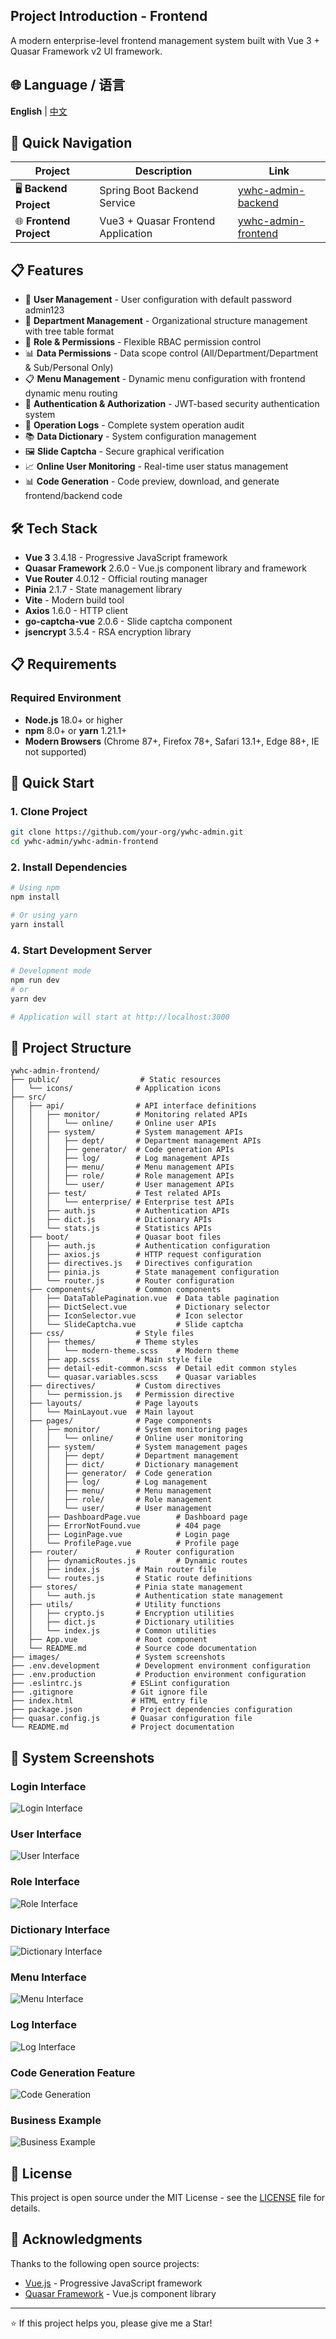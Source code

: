 ## Project Introduction - Frontend

A modern enterprise-level frontend management system built with Vue 3 + Quasar Framework v2 UI framework.

## 🌐 Language / 语言

**English** | [中文](README.md)

## 🔗 Quick Navigation

| Project | Description | Link |
|---------|-------------|------|
| 🖥️ **Backend Project** | Spring Boot Backend Service | [ywhc-admin-backend](https://github.com/your-org/ywhc-admin/tree/main/ywhc-admin-backend) |
| 🌐 **Frontend Project** | Vue3 + Quasar Frontend Application | [ywhc-admin-frontend](https://github.com/your-org/ywhc-admin/tree/main/ywhc-admin-frontend) |

## 📋 Features

- 👥 **User Management** - User configuration with default password admin123
- 🏢 **Department Management** - Organizational structure management with tree table format
- 🎯 **Role & Permissions** - Flexible RBAC permission control
- 📊 **Data Permissions** - Data scope control (All/Department/Department & Sub/Personal Only)
- 📋 **Menu Management** - Dynamic menu configuration with frontend dynamic menu routing
- 🔐 **Authentication & Authorization** - JWT-based security authentication system
- 📝 **Operation Logs** - Complete system operation audit
- 📚 **Data Dictionary** - System configuration management
- 🖼️ **Slide Captcha** - Secure graphical verification
- 📈 **Online User Monitoring** - Real-time user status management
- 📊 **Code Generation** - Code preview, download, and generate frontend/backend code

## 🛠️ Tech Stack

- **Vue 3** 3.4.18 - Progressive JavaScript framework
- **Quasar Framework** 2.6.0 - Vue.js component library and framework
- **Vue Router** 4.0.12 - Official routing manager
- **Pinia** 2.1.7 - State management library
- **Vite** - Modern build tool
- **Axios** 1.6.0 - HTTP client
- **go-captcha-vue** 2.0.6 - Slide captcha component
- **jsencrypt** 3.5.4 - RSA encryption library

## 📋 Requirements

### Required Environment
- **Node.js** 18.0+ or higher
- **npm** 8.0+ or **yarn** 1.21.1+
- **Modern Browsers** (Chrome 87+, Firefox 78+, Safari 13.1+, Edge 88+, IE not supported)

## 🚀 Quick Start

### 1. Clone Project
```bash
git clone https://github.com/your-org/ywhc-admin.git
cd ywhc-admin/ywhc-admin-frontend
```

### 2. Install Dependencies
```bash
# Using npm
npm install

# Or using yarn
yarn install
```

### 4. Start Development Server
```bash
# Development mode
npm run dev
# or
yarn dev

# Application will start at http://localhost:3000
```

## 📁 Project Structure

```
ywhc-admin-frontend/
├── public/                  # Static resources
│   └── icons/              # Application icons
├── src/
│   ├── api/                # API interface definitions
│   │   ├── monitor/        # Monitoring related APIs
│   │   │   └── online/     # Online user APIs
│   │   ├── system/         # System management APIs
│   │   │   ├── dept/       # Department management APIs
│   │   │   ├── generator/  # Code generation APIs
│   │   │   ├── log/        # Log management APIs
│   │   │   ├── menu/       # Menu management APIs
│   │   │   ├── role/       # Role management APIs
│   │   │   └── user/       # User management APIs
│   │   ├── test/           # Test related APIs
│   │   │   └── enterprise/ # Enterprise test APIs
│   │   ├── auth.js         # Authentication APIs
│   │   ├── dict.js         # Dictionary APIs
│   │   └── stats.js        # Statistics APIs
│   ├── boot/               # Quasar boot files
│   │   ├── auth.js         # Authentication configuration
│   │   ├── axios.js        # HTTP request configuration
│   │   ├── directives.js   # Directives configuration
│   │   ├── pinia.js        # State management configuration
│   │   └── router.js       # Router configuration
│   ├── components/         # Common components
│   │   ├── DataTablePagination.vue  # Data table pagination
│   │   ├── DictSelect.vue           # Dictionary selector
│   │   ├── IconSelector.vue         # Icon selector
│   │   └── SlideCaptcha.vue         # Slide captcha
│   ├── css/                # Style files
│   │   ├── themes/         # Theme styles
│   │   │   └── modern-theme.scss    # Modern theme
│   │   ├── app.scss        # Main style file
│   │   ├── detail-edit-common.scss  # Detail edit common styles
│   │   └── quasar.variables.scss    # Quasar variables
│   ├── directives/         # Custom directives
│   │   └── permission.js   # Permission directive
│   ├── layouts/            # Page layouts
│   │   └── MainLayout.vue  # Main layout
│   ├── pages/              # Page components
│   │   ├── monitor/        # System monitoring pages
│   │   │   └── online/     # Online user monitoring
│   │   ├── system/         # System management pages
│   │   │   ├── dept/       # Department management
│   │   │   ├── dict/       # Dictionary management
│   │   │   ├── generator/  # Code generation
│   │   │   ├── log/        # Log management
│   │   │   ├── menu/       # Menu management
│   │   │   ├── role/       # Role management
│   │   │   └── user/       # User management
│   │   ├── DashboardPage.vue        # Dashboard page
│   │   ├── ErrorNotFound.vue        # 404 page
│   │   ├── LoginPage.vue            # Login page
│   │   └── ProfilePage.vue          # Profile page
│   ├── router/             # Router configuration
│   │   ├── dynamicRoutes.js         # Dynamic routes
│   │   ├── index.js        # Main router file
│   │   └── routes.js       # Static route definitions
│   ├── stores/             # Pinia state management
│   │   └── auth.js         # Authentication state management
│   ├── utils/              # Utility functions
│   │   ├── crypto.js       # Encryption utilities
│   │   ├── dict.js         # Dictionary utilities
│   │   └── index.js        # Common utilities
│   ├── App.vue             # Root component
│   └── README.md           # Source code documentation
├── images/                 # System screenshots
├── .env.development        # Development environment configuration
├── .env.production         # Production environment configuration
├── .eslintrc.js           # ESLint configuration
├── .gitignore             # Git ignore file
├── index.html             # HTML entry file
├── package.json           # Project dependencies configuration
├── quasar.config.js       # Quasar configuration file
└── README.md              # Project documentation
```

## 📸 System Screenshots

### Login Interface
![Login Interface](images/登录.png)

### User Interface
![User Interface](images/用户.png)

### Role Interface
![Role Interface](images/角色.png)

### Dictionary Interface
![Dictionary Interface](images/字典.png)

### Menu Interface
![Menu Interface](images/菜单.png)

### Log Interface
![Log Interface](images/日志.png)

### Code Generation Feature
![Code Generation](images/代码生成.png)

### Business Example
![Business Example](images/业务示例.png)

## 📄 License

This project is open source under the MIT License - see the [LICENSE](LICENSE) file for details.

## 🙏 Acknowledgments

Thanks to the following open source projects:
- [Vue.js](https://vuejs.org/) - Progressive JavaScript framework
- [Quasar Framework](https://quasar.dev/) - Vue.js component library

---

⭐ If this project helps you, please give me a Star!
